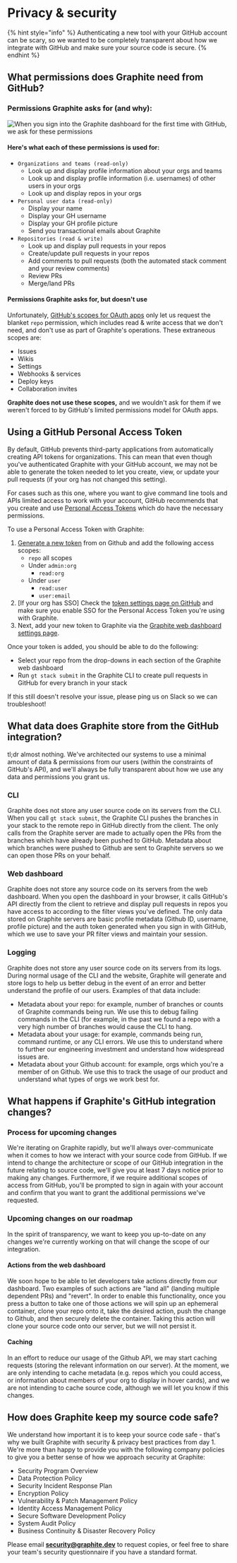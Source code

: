 # Privacy & security

{% hint style="info" %}
Authenticating a new tool with your GitHub account can be scary, so we wanted to be completely transparent about how we integrate with GitHub and make sure your source code is secure.
{% endhint %}

## What permissions does Graphite need from GitHub?

### Permissions Graphite asks for (and why):

![When you sign into the Graphite dashboard for the first time with GitHub, we ask for these permissions](<../.gitbook/assets/Screen Shot 2021-11-23 at 3.32.18 PM.png>)

#### Here's what each of these permissions is used for:

* `Organizations and teams (read-only)`
  * Look up and display profile information about your orgs and teams
  * Look up and display profile information (i.e. usernames) of other users in your orgs
  * Look up and display repos in your orgs
* `Personal user data (read-only)`
  * Display your name
  * Display your GH username
  * Display your GH profile picture
  * Send you transactional emails about Graphite
* `Repositories (read & write)`
  * Look up and display pull requests in your repos
  * Create/update pull requests in your repos
  * Add comments to pull requests (both the automated stack comment and your review comments)
  * Review PRs
  * Merge/land PRs

#### Permissions Graphite asks for, but doesn't use

Unfortunately, [GitHub's scopes for OAuth apps](https://docs.github.com/en/developers/apps/building-oauth-apps/scopes-for-oauth-apps#available-scopes) only let us request the blanket `repo` permission, which includes read & write access that we don't need, and don't use as part of Graphite's operations. These extraneous scopes are:

* Issues
* Wikis
* Settings
* Webhooks & services
* Deploy keys
* Collaboration invites

**Graphite does not use these scopes,** and we wouldn't ask for them if we weren't forced to by GitHub's limited permissions model for OAuth apps.

## Using a GitHub Personal Access Token

By default, GitHub prevents third-party applications from automatically creating API tokens for organizations. This can mean that even though you've authenticated Graphite with your GitHub account, we may not be able to generate the token needed to let you create, view, or update your pull requests (if your org has not changed this setting).

For cases such as this one, where you want to give command line tools and APIs limited access to work with your account, GitHub recommends that you create and use [Personal Access Tokens](https://docs.github.com/en/github/authenticating-to-github/keeping-your-account-and-data-secure/creating-a-personal-access-token) which do have the necessary permissions.

To use a Personal Access Token with Graphite:

1. [Generate a new token](https://github.com/settings/tokens/new) from on Github and add the following access scopes:
   * `repo` all scopes
   * Under `admin:org`&#x20;
     * `read:org`
   * Under `user`
     * `read:user`
     * `user:email`
2. \[If your org has SSO] Check the [token settings page on GitHub](https://github.com/settings/tokens) and make sure you enable SSO for the Personal Access Token you're using with Graphite.
3. Next, add your new token to Graphite via the [Graphite web dashboard settings page](https://app.graphite.dev/settings).

Once your token is added, you should be able to do the following:

* Select your repo from the drop-downs in each section of the Graphite web dashboard
* Run `gt stack submit` in the Graphite CLI to create pull requests in GitHub for every branch in your stack

If this still doesn't resolve your issue, please ping us on Slack so we can troubleshoot!

## What data does Graphite store from the GitHub integration?

tl;dr almost nothing. We've architected our systems to use a minimal amount of data & permissions from our users (within the constraints of GitHub's API), and we'll always be fully transparent about how we use any data and permissions you grant us.

### CLI

Graphite does not store any user source code on its servers from the CLI. When you call `gt stack submit`, the Graphite CLI pushes the branches in your stack to the remote repo in GitHub directly from the client. The only calls from the Graphite server are made to actually open the PRs from the branches which have already been pushed to GitHub. Metadata about which branches were pushed to Github are sent to Graphite servers so we can open those PRs on your behalf.

### Web dashboard

Graphite does not store any source code on its servers from the web dashboard. When you open the dashboard in your browser, it calls GitHub's API directly from the client to retrieve and display pull requests in repos you have access to according to the filter views you've defined. The only data stored on Graphite servers are basic profile metadata (Github ID, username, profile picture) and the auth token generated when you sign in with GitHub, which we use to save your PR filter views and maintain your session.

### Logging

Graphite does not store any user source code on its servers from its logs. During normal usage of the CLI and the website, Graphite will generate and store logs to help us better debug in the event of an error and better understand the profile of our users. Examples of that data include:

* Metadata about your repo: for example, number of branches or counts of Graphite commands being run. We use this to debug failing commands in the CLI (for example, in the past we found a repo with a very high number of branches would cause the CLI to hang.
* Metadata about your usage: for example, commands being run, command runtime, or any CLI errors. We use this to understand where to further our engineering investment and understand how widespread issues are.
* Metadata about your Github account: for example, orgs which you're a member of on Github. We use this to track the usage of our product and understand what types of orgs we work best for.

## What happens if Graphite's GitHub integration changes?

### Process for upcoming changes

We're iterating on Graphite rapidly, but we'll always over-communicate when it comes to how we interact with your source code from GitHub. If we intend to change the architecture or scope of our GitHub integration in the future relating to source code, we'll give you at least 7 days notice prior to making any changes. Furthermore, if we require additional scopes of access from GitHub, you'll be prompted to sign in again with your account and confirm that you want to grant the additional permissions we've requested.

### Upcoming changes on our roadmap

In the spirit of transparency, we want to keep you up-to-date on any changes we're currently working on that will change the scope of our integration.

#### Actions from the web dashboard

We soon hope to be able to let developers take actions directly from our dashboard. Two examples of such actions are "land all" (landing multiple dependent PRs) and "revert". In order to enable this functionality, once you press a button to take one of those actions we will spin up an ephemeral container, clone your repo onto it, take the desired action, push the change to Github, and then securely delete the container. Taking this action will clone your source code onto our server, but we will not persist it.

#### Caching

In an effort to reduce our usage of the Github API, we may start caching requests (storing the relevant information on our server). At the moment, we are only intending to cache metadata (e.g. repos which you could access, or information about members of your org to display in hover cards), and we are not intending to cache source code, although we will let you know if this changes.

## How does Graphite keep my source code safe?

We understand how important it is to keep your source code safe - that's why we built Graphite with security & privacy best practices from day 1. We're more than happy to provide you with the following company policies to give you a better sense of how we approach security at Graphite:

* Security Program Overview
* Data Protection Policy
* Security Incident Response Plan
* Encryption Policy
* Vulnerability & Patch Management Policy
* Identity Access Management Policy
* Secure Software Development Policy
* System Audit Policy
* Business Continuity & Disaster Recovery Policy

Please email [**security@graphite.dev**](mailto:security@graphite.dev) to request copies, or feel free to share your team's security questionnaire if you have a standard format.
